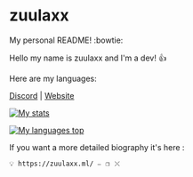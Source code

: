 # zuulaxx
My personal README!  :bowtie:

Hello my name is zuulaxx and I'm a dev! 👍

Here are my languages: 

[Discord](https://discord.gg/) | [Website](https://zuulaxx.ml)

[![My stats](https://ghstats.stilic.ml/api?username=Stilic&hide_title=true&theme=dark)](https://github.com/anuraghazra/github-readme-stats)

[![My languages top](https://ghstats.stilic.ml/api/top-langs/?username=Stilic&hide_title=true&theme=dark)](https://github.com/anuraghazra/github-readme-stats)

If you want a more detailed biography it's here : 

``💡 https://zuulaxx.ml/ ⎯⠀❐⠀⤬ ``
